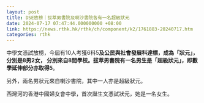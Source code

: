 ```yaml
---
layout: post
title: DSE放榜｜拔萃男書院及喇沙書院各有一名超級狀元　
date: 2024-07-17 07:47:44.000000000 +08:00
link: https://news.rthk.hk/rthk/ch/component/k2/1761883-20240717.htm
categories: rthk
---
```


中學文憑試放榜，今屆有10人考獲6科5**及公民與社會發展科達標，成為「狀元」，分別是8男2女， 分別來自8間學校。拔萃男書院有一名男生是「超級狀元」，即數學延伸部分亦取得5**。

另外，兩名男狀元來自喇沙書院，其中一人亦是超級狀元。

西灣河的香港中國婦女會中學，首次誕生文憑試狀元，她是一名女生。
